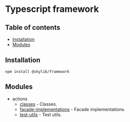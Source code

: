 # Typescript framework

## Table of contents

- [Installation](#installation)
- [Modules](#modules)

## <a name="installation"></a>Installation

    npm install @skylib/framework

## <a name="modules"></a>Modules

- actions
  - [classes](https://ilyub.github.io/typescript-framework/modules/classes.html) - Classes.
  - [facade-implementations](https://ilyub.github.io/typescript-framework/modules/facade_implementations.html) - Facade implementations.
  - [test-utils](https://ilyub.github.io/typescript-framework/modules/test_utils.html) - Test utils.

